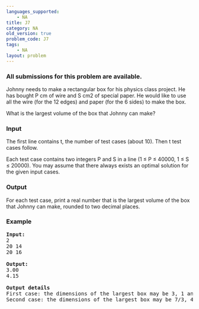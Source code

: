 ```yaml
---
languages_supported:
    - NA
title: J7
category: NA
old_version: true
problem_code: J7
tags:
    - NA
layout: problem
---
```

###  All submissions for this problem are available. 

Johnny needs to make a rectangular box for his physics class project. He has bought P cm of wire and S cm2 of special paper. He would like to use all the wire (for the 12 edges) and paper (for the 6 sides) to make the box.

What is the largest volume of the box that Johnny can make?

### Input

The first line contains t, the number of test cases (about 10). Then t test cases follow.

Each test case contains two integers P and S in a line (1 ≤ P ≤ 40000, 1 ≤ S ≤ 20000). You may assume that there always exists an optimal solution for the given input cases.

### Output

For each test case, print a real number that is the largest volume of the box that Johnny can make, rounded to two decimal places.

### Example

<pre><b>Input:</b>
2
20 14
20 16

<b>Output:</b>
3.00
4.15

<b>Output details</b>
First case: the dimensions of the largest box may be 3, 1 and 1.
Second case: the dimensions of the largest box may be 7/3, 4/3 and 4/3.
</pre>